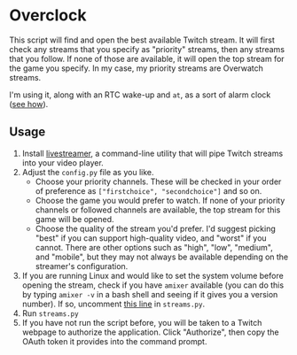 # Overclock

This script will find and open the best available Twitch stream. It will first check any streams that you specify as "priority" streams, then any streams that you follow. If none of those are available, it will open the top stream for the game you specify. In my case, my priority streams are Overwatch streams.

I'm using it, along with an RTC wake-up and `at`, as a sort of alarm clock ([see how](https://medium.com/@acupoftee/building-a-better-alarm-clock-f5feb34e13cd)).

## Usage

1. Install [livestreamer](http://livestreamer.tanuki.se/en/latest/), a command-line utility that will pipe Twitch streams into your video player.
2. Adjust the `config.py` file as you like.
    * Choose your priority channels. These will be checked in your order of preference as `["firstchoice", "secondchoice"]` and so on.
    * Choose the game you would prefer to watch. If none of your priority channels or followed channels are available, the top stream for this game will be opened.
    * Choose the quality of the stream you'd prefer. I'd suggest picking "best" if you can support high-quality video, and "worst" if you cannot. There are other options such as "high", "low", "medium", and "mobile", but they may not always be available depending on the streamer's configuration.
3. If you are running Linux and would like to set the system volume before opening the stream, check if you have `amixer` available (you can do this by typing `amixer -v` in a bash shell and seeing if it gives you a version number). If so, uncomment [this line](https://github.com/molly/streampicker/blob/master/streampicker.py#L119) in `streams.py`.
4. Run `streams.py`
5. If you have not run the script before, you will be taken to a Twitch webpage to authorize the application. Click "Authorize", then copy the OAuth token it provides into the command prompt.

